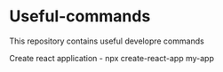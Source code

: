 # Useful-commands
This repository contains useful developre commands 

Create react application - 
npx create-react-app my-app 
